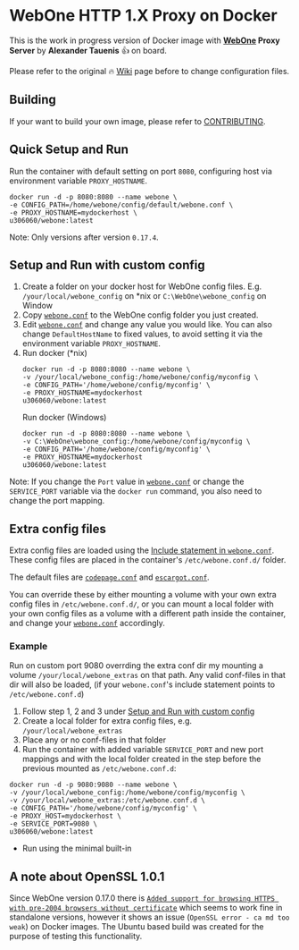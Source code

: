 # WebOne HTTP 1.X Proxy on Docker

This is the work in progress version of Docker image with **[WebOne](https://github.com/atauenis/webone) Proxy Server** by **Alexander Tauenis** 👍 on board.

Please refer to the original 🔥 [Wiki](https://github.com/atauenis/webone/wiki) page before to change configuration files.

## Building

If your want to build your own image, please refer to [CONTRIBUTING](CONTRIBUTING.md).

## Quick Setup and Run
Run the container with default setting on port `8080`, configuring host via environment variable `PROXY_HOSTNAME`.

```
docker run -d -p 8080:8080 --name webone \
-e CONFIG_PATH=/home/webone/config/default/webone.conf \
-e PROXY_HOSTNAME=mydockerhost \
u306060/webone:latest
```

Note: Only versions after version `0.17.4`.

## Setup and Run with custom config
1. Create a folder on your docker host for WebOne config files. E.g. `/your/local/webone_config` on *nix or `C:\WebOne\webone_config` on Window
2. Copy [`webone.conf`](include/config/default/webone.conf) to the WebOne config folder you just created.
3. Edit [`webone.conf`](include/config/default/webone.conf) and change any value you would like. You can also change `DefaultHostName` to fixed values, to avoid setting it via the environment variable `PROXY_HOSTNAME`.
4. Run docker (*nix)
   ```
   docker run -d -p 8080:8080 --name webone \
   -v /your/local/webone_config:/home/webone/config/myconfig \
   -e CONFIG_PATH='/home/webone/config/myconfig' \
   -e PROXY_HOSTNAME=mydockerhost 
   u306060/webone:latest
   ```
   Run docker (Windows)
   ```
   docker run -d -p 8080:8080 --name webone \
   -v C:\WebOne\webone_config:/home/webone/config/myconfig \
   -e CONFIG_PATH='/home/webone/config/myconfig' \
   -e PROXY_HOSTNAME=mydockerhost 
   u306060/webone:latest
   ```

Note: If you change the `Port` value in [`webone.conf`](include/config/default/webone.conf) or change the `SERVICE_PORT` variable via the `docker run` command, you also need to change the port mapping.

## Extra config files
Extra config files are loaded using the [Include statement in `webone.conf`](include/config/default/webone.conf#L1034). These config files are placed in the container's `/etc/webone.conf.d/` folder.

The default files are [`codepage.conf`](include/webone.conf.d/codepage.conf) and [`escargot.conf`](include/webone.conf.d/escargot.conf).

You can override these by either mounting a volume with your own extra config files in `/etc/webone.conf.d/`, or you can mount a local folder with your own config files as a volume with a different path inside the container, and change your 
[`webone.conf`](include/config/default/webone.conf#L1034) accordingly.

### Example
Run on custom port 9080 overrding the extra conf dir my mounting a volume `/your/local/webone_extras` on that path. Any valid conf-files in that dir will also be loaded, (if your `webone.conf`'s include statement points to `/etc/webone.conf.d`)
   1. Follow step 1, 2 and 3 under [Setup and Run with custom config](#setup-and-run-with-custom-config)
   2. Create a local folder for extra config files, e.g. `/your/local/webone_extras`
   3. Place any or no conf-files in that folder
   4. Run the container with added variable `SERVICE_PORT` and new port mappings and with the local folder created in the step before the previous mounted as `/etc/webone.conf.d`:
   ```
   docker run -d -p 9080:9080 --name webone \
   -v /your/local/webone_config:/home/webone/config/myconfig \
   -v /your/local/webone_extras:/etc/webone.conf.d \
   -e CONFIG_PATH='/home/webone/config/myconfig' \
   -e PROXY_HOST=mydockerhost \
   -e SERVICE_PORT=9080 \
   u306060/webone:latest
   ```
* Run using the minimal built-in


## A note about OpenSSL 1.0.1

Since WebOne version 0.17.0 there is [`Added support for browsing HTTPS with pre-2004 browsers without certificate`](https://github.com/atauenis/webone/releases/tag/v0.17.0) which seems to work fine in standalone versions, however it shows an issue (`OpenSSL error - ca md too weak`) on Docker images. The Ubuntu based build was created for the purpose of testing this functionality.
